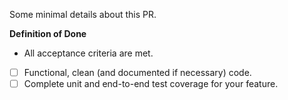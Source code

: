 <!-- PULL REQUEST TEMPLATE -->
<!-- (Update "[ ]" to "[x]" when a task is done) -->

Some minimal details about this PR.

**Definition of Done**

- All acceptance criteria are met.
- [ ] Functional, clean (and documented if necessary) code.
- [ ] Complete unit and end-to-end test coverage for your feature.
